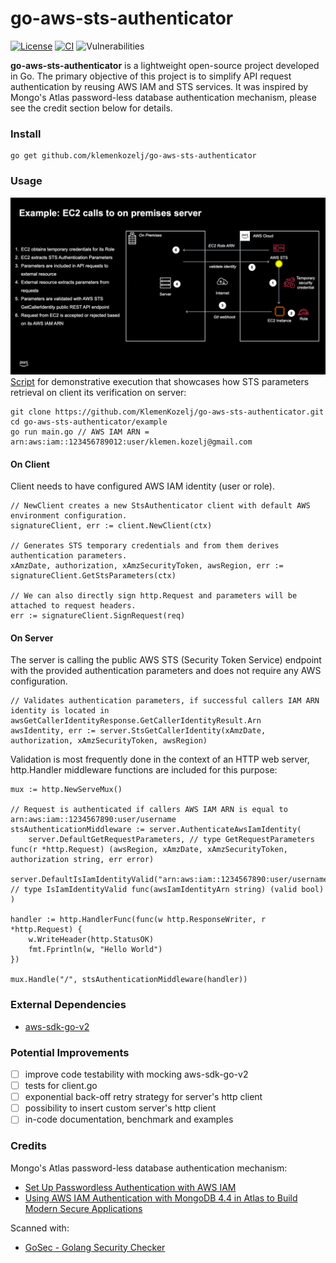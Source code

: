# go-aws-sts-authenticator

[![License](https://img.shields.io/badge/License-MIT-blue.svg)](https://opensource.org/licenses/MIT) [![CI](https://github.com/KlemenKozelj/go-aws-sts-authenticator/actions/workflows/main.yaml/badge.svg?branch=main)](https://github.com/KlemenKozelj/go-aws-sts-authenticator/actions/workflows/main.yaml) ![Vulnerabilities](https://snyk.io/test/github/KlemenKozelj/go-aws-sts-authenticator/badge.svg)

**go-aws-sts-authenticator** is a lightweight open-source project developed in Go. The primary objective of this project is to simplify API request authentication by reusing AWS IAM and STS services. It was inspired by Mongo's Atlas password-less database authentication mechanism, please see the credit section below for details.

### Install
```
go get github.com/klemenkozelj/go-aws-sts-authenticator
```

### Usage
![](assets/example-flow.gif)
[Script](example/main.go) for demonstrative execution that showcases how STS parameters retrieval on client its verification on server:
```
git clone https://github.com/KlemenKozelj/go-aws-sts-authenticator.git
cd go-aws-sts-authenticator/example
go run main.go // AWS IAM ARN = arn:aws:iam::123456789012:user/klemen.kozelj@gmail.com
```
#### On Client
Client needs to have configured AWS IAM identity (user or role).
```golang
// NewClient creates a new StsAuthenticator client with default AWS environment configuration.
signatureClient, err := client.NewClient(ctx)

// Generates STS temporary credentials and from them derives authentication parameters.
xAmzDate, authorization, xAmzSecurityToken, awsRegion, err := signatureClient.GetStsParameters(ctx)

// We can also directly sign http.Request and parameters will be attached to request headers.
err := signatureClient.SignRequest(req)
```

#### On Server
The server is calling the public AWS STS (Security Token Service) endpoint with the provided authentication parameters and does not require any AWS configuration.
```golang
// Validates authentication parameters, if successful callers IAM ARN identity is located in awsGetCallerIdentityResponse.GetCallerIdentityResult.Arn
awsIdentity, err := server.StsGetCallerIdentity(xAmzDate, authorization, xAmzSecurityToken, awsRegion)
```
Validation is most frequently done in the context of an HTTP web server, http.Handler middleware functions are included for this purpose:
```golang
mux := http.NewServeMux()

// Request is authenticated if callers AWS IAM ARN is equal to arn:aws:iam::1234567890:user/username
stsAuthenticationMiddleware := server.AuthenticateAwsIamIdentity(
    server.DefaultGetRequestParameters, // type GetRequestParameters func(r *http.Request) (awsRegion, xAmzDate, xAmzSecurityToken, authorization string, err error)
    server.DefaultIsIamIdentityValid("arn:aws:iam::1234567890:user/username"), // type IsIamIdentityValid func(awsIamIdentityArn string) (valid bool)
)

handler := http.HandlerFunc(func(w http.ResponseWriter, r *http.Request) {
    w.WriteHeader(http.StatusOK)
    fmt.Fprintln(w, "Hello World")
})

mux.Handle("/", stsAuthenticationMiddleware(handler))
```
### External Dependencies
- [aws-sdk-go-v2](https://github.com/aws/aws-sdk-go-v2)

### Potential Improvements
- [ ] improve code testability with mocking aws-sdk-go-v2
- [ ] tests for client.go
- [ ] exponential back-off retry strategy for server's http client
- [ ] possibility to insert custom server's http client
- [ ] in-code documentation, benchmark and examples

### Credits

Mongo's Atlas password-less database authentication mechanism:
- [Set Up Passwordless Authentication with AWS IAM](https://www.mongodb.com/docs/atlas/security/passwordless-authentication/)
- [Using AWS IAM Authentication with MongoDB 4.4 in Atlas to Build Modern Secure Applications](https://www.youtube.com/watch?v=99iV9lCctrU)

Scanned with:
- [GoSec - Golang Security Checker](https://github.com/securego/gosec)